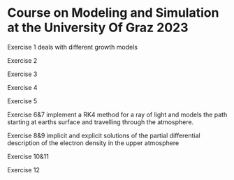 # Course on Modeling and Simulation at the University Of Graz 2023

Exercise 1 deals with different growth models

Exercise 2

Exercise 3

Exercise 4

Exercise 5

Exercise 6&7 implement a RK4 method for a ray of light and models the path starting at earths surface and travelling through the atmosphere.

Exercise 8&9 implicit and explicit solutions of the partial differential description of the electron density in the upper atmosphere

Exercise 10&11

Exercise 12
